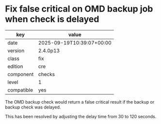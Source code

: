 [//]: # (werk v2)
# Fix false critical on OMD backup job when check is delayed

key        | value
---------- | ---
date       | 2025-09-19T10:39:07+00:00
version    | 2.4.0p13
class      | fix
edition    | cre
component  | checks
level      | 1
compatible | yes

The OMD backup check would return a false critical result if the backup or backup check was delayed.

This has been resolved by adjusting the delay time from 30 to 120 seconds.
